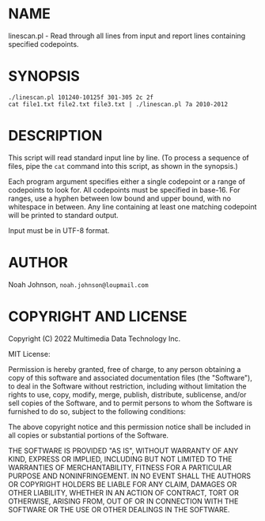# NAME

linescan.pl - Read through all lines from input and report lines
containing specified codepoints.

# SYNOPSIS

    ./linescan.pl 101240-10125f 301-305 2c 2f
    cat file1.txt file2.txt file3.txt | ./linescan.pl 7a 2010-2012

# DESCRIPTION

This script will read standard input line by line.  (To process a
sequence of files, pipe the `cat` command into this script, as shown in
the synopsis.)

Each program argument specifies either a single codepoint or a range of
codepoints to look for.  All codepoints must be specified in base-16.
For ranges, use a hyphen between low bound and upper bound, with no
whitespace in between.  Any line containing at least one matching
codepoint will be printed to standard output.

Input must be in UTF-8 format.

# AUTHOR

Noah Johnson, `noah.johnson@loupmail.com`

# COPYRIGHT AND LICENSE

Copyright (C) 2022 Multimedia Data Technology Inc.

MIT License:

Permission is hereby granted, free of charge, to any person obtaining a
copy of this software and associated documentation files
(the "Software"), to deal in the Software without restriction, including
without limitation the rights to use, copy, modify, merge, publish,
distribute, sublicense, and/or sell copies of the Software, and to
permit persons to whom the Software is furnished to do so, subject to
the following conditions:

The above copyright notice and this permission notice shall be included
in all copies or substantial portions of the Software.

THE SOFTWARE IS PROVIDED "AS IS", WITHOUT WARRANTY OF ANY KIND, EXPRESS
OR IMPLIED, INCLUDING BUT NOT LIMITED TO THE WARRANTIES OF
MERCHANTABILITY, FITNESS FOR A PARTICULAR PURPOSE AND NONINFRINGEMENT.
IN NO EVENT SHALL THE AUTHORS OR COPYRIGHT HOLDERS BE LIABLE FOR ANY
CLAIM, DAMAGES OR OTHER LIABILITY, WHETHER IN AN ACTION OF CONTRACT,
TORT OR OTHERWISE, ARISING FROM, OUT OF OR IN CONNECTION WITH THE
SOFTWARE OR THE USE OR OTHER DEALINGS IN THE SOFTWARE.
